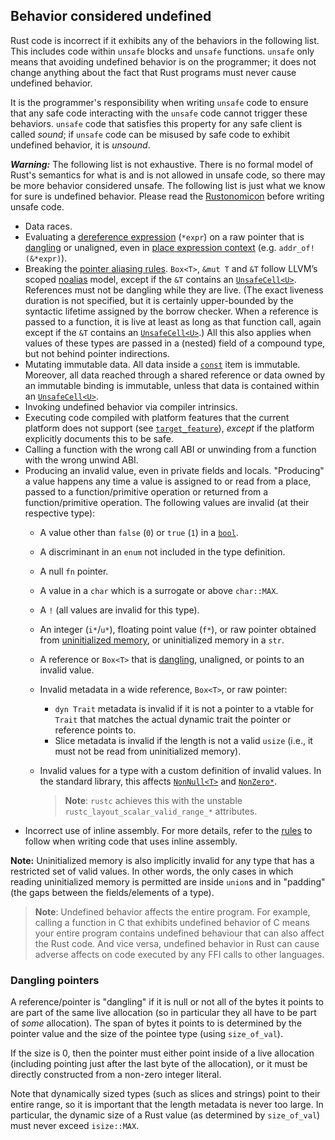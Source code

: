 ## Behavior considered undefined

Rust code is incorrect if it exhibits any of the behaviors in the following
list. This includes code within `unsafe` blocks and `unsafe` functions.
`unsafe` only means that avoiding undefined behavior is on the programmer; it
does not change anything about the fact that Rust programs must never cause
undefined behavior.

It is the programmer's responsibility when writing `unsafe` code to ensure that
any safe code interacting with the `unsafe` code cannot trigger these
behaviors. `unsafe` code that satisfies this property for any safe client is
called *sound*; if `unsafe` code can be misused by safe code to exhibit
undefined behavior, it is *unsound*.

<div class="warning">

***Warning:*** The following list is not exhaustive. There is no formal model of
Rust's semantics for what is and is not allowed in unsafe code, so there may be
more behavior considered unsafe. The following list is just what we know for
sure is undefined behavior. Please read the [Rustonomicon] before writing unsafe
code.

</div>

* Data races.
* Evaluating a [dereference expression] (`*expr`) on a raw pointer that is
  [dangling] or unaligned, even in [place expression context]
  (e.g. `addr_of!(&*expr)`).
* Breaking the [pointer aliasing rules]. `Box<T>`, `&mut T` and `&T` follow LLVM’s
  scoped [noalias] model, except if the `&T` contains an [`UnsafeCell<U>`].
  References must not be dangling while they are live. (The exact liveness
  duration is not specified, but it is certainly upper-bounded by the syntactic
  lifetime assigned by the borrow checker. When a reference is passed to a
  function, it is live at least as long as that function call, again except if
  the `&T` contains an [`UnsafeCell<U>`].) All this also applies when values of
  these types are passed in a (nested) field of a compound type, but not behind
  pointer indirections.
* Mutating immutable data. All data inside a [`const`] item is immutable. Moreover, all
  data reached through a shared reference or data owned by an immutable binding
  is immutable, unless that data is contained within an [`UnsafeCell<U>`].
* Invoking undefined behavior via compiler intrinsics.
* Executing code compiled with platform features that the current platform
  does not support (see [`target_feature`]), *except* if the platform explicitly documents this to be safe.
* Calling a function with the wrong call ABI or unwinding from a function with the wrong unwind ABI.
* Producing an invalid value, even in private fields and locals. "Producing" a
  value happens any time a value is assigned to or read from a place, passed to
  a function/primitive operation or returned from a function/primitive
  operation.
  The following values are invalid (at their respective type):
  * A value other than `false` (`0`) or `true` (`1`) in a [`bool`].
  * A discriminant in an `enum` not included in the type definition.
  * A null `fn` pointer.
  * A value in a `char` which is a surrogate or above `char::MAX`.
  * A `!` (all values are invalid for this type).
  * An integer (`i*`/`u*`), floating point value (`f*`), or raw pointer obtained
    from [uninitialized memory][undef], or uninitialized memory in a `str`.
  * A reference or `Box<T>` that is [dangling], unaligned, or points to an invalid value.
  * Invalid metadata in a wide reference, `Box<T>`, or raw pointer:
    * `dyn Trait` metadata is invalid if it is not a pointer to a vtable for
      `Trait` that matches the actual dynamic trait the pointer or reference points to.
    * Slice metadata is invalid if the length is not a valid `usize`
      (i.e., it must not be read from uninitialized memory).
  * Invalid values for a type with a custom definition of invalid values.
    In the standard library, this affects [`NonNull<T>`] and [`NonZero*`].

    > **Note**: `rustc` achieves this with the unstable
    > `rustc_layout_scalar_valid_range_*` attributes.
* Incorrect use of inline assembly. For more details, refer to the [rules] to
  follow when writing code that uses inline assembly.

**Note:** Uninitialized memory is also implicitly invalid for any type that has
a restricted set of valid values. In other words, the only cases in which
reading uninitialized memory is permitted are inside `union`s and in "padding"
(the gaps between the fields/elements of a type).

> **Note**: Undefined behavior affects the entire program. For example, calling
> a function in C that exhibits undefined behavior of C means your entire
> program contains undefined behaviour that can also affect the Rust code. And
> vice versa, undefined behavior in Rust can cause adverse affects on code
> executed by any FFI calls to other languages.

### Dangling pointers
[dangling]: #dangling-pointers

A reference/pointer is "dangling" if it is null or not all of the bytes it
points to are part of the same live allocation (so in particular they all have to be
part of *some* allocation). The span of bytes it points to is determined by the
pointer value and the size of the pointee type (using `size_of_val`).

If the size is 0, then the pointer must either point inside of a live allocation
(including pointing just after the last byte of the allocation), or it must be
directly constructed from a non-zero integer literal.

Note that dynamically sized types (such as slices and strings) point to their
entire range, so it is important that the length metadata is never too large. In
particular, the dynamic size of a Rust value (as determined by `size_of_val`)
must never exceed `isize::MAX`.

[`bool`]: types/boolean.md
[`const`]: items/constant-items.md
[noalias]: http://llvm.org/docs/LangRef.html#noalias
[pointer aliasing rules]: http://llvm.org/docs/LangRef.html#pointer-aliasing-rules
[undef]: http://llvm.org/docs/LangRef.html#undefined-values
[`target_feature`]: attributes/codegen.md#the-target_feature-attribute
[`UnsafeCell<U>`]: ../std/cell/struct.UnsafeCell.html
[Rustonomicon]: ../nomicon/index.html
[`NonNull<T>`]: ../core/ptr/struct.NonNull.html
[`NonZero*`]: ../core/num/index.html
[dereference expression]: expressions/operator-expr.md#the-dereference-operator
[place expression context]: expressions.md#place-expressions-and-value-expressions
[rules]: inline-assembly.md#rules-for-inline-assembly
